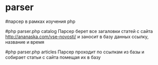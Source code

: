 # parser
#парсер в рамках изучения php

#php parser.php catalog
Парсер берет все загаловки статей с сайта http://ananaska.com/vse-novosti/
и заносит в базу данных ссылку, название и время

#php parser.php articles
Парсер проходит по ссылкам из базы и собирает статьи с сайта помещая их в базу
 
